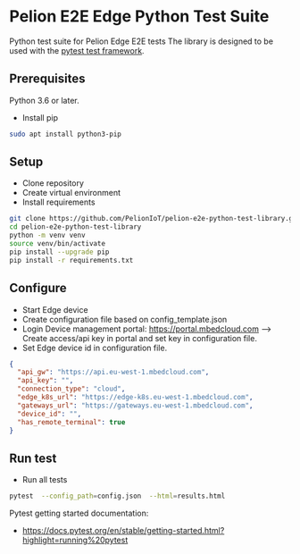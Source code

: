 # Pelion E2E Edge Python Test Suite

Python test suite for Pelion Edge E2E tests The library is designed to be used with
the [pytest test framework](https://docs.pytest.org/en/latest/).

## Prerequisites

Python 3.6 or later.
* Install pip
```bash
sudo apt install python3-pip
```
## Setup

* Clone repository
* Create virtual environment
* Install requirements

```bash
git clone https://github.com/PelionIoT/pelion-e2e-python-test-library.git
cd pelion-e2e-python-test-library
python -m venv venv
source venv/bin/activate
pip install --upgrade pip
pip install -r requirements.txt

```

## Configure

* Start Edge device
* Create configuration file based on config_template.json
* Login Device management portal: https://portal.mbedcloud.com
    --> Create access/api key in portal and set key in configuration file.
* Set Edge device id in configuration file.

```json
{
  "api_gw": "https://api.eu-west-1.mbedcloud.com",
  "api_key": "",
  "connection_type": "cloud",
  "edge_k8s_url": "https://edge-k8s.eu-west-1.mbedcloud.com",
  "gateways_url": "https://gateways.eu-west-1.mbedcloud.com",
  "device_id": "",
  "has_remote_terminal": true
}
```

## Run test

* Run all tests
```bash
pytest  --config_path=config.json  --html=results.html

```
Pytest getting started documentation:
* https://docs.pytest.org/en/stable/getting-started.html?highlight=running%20pytest

